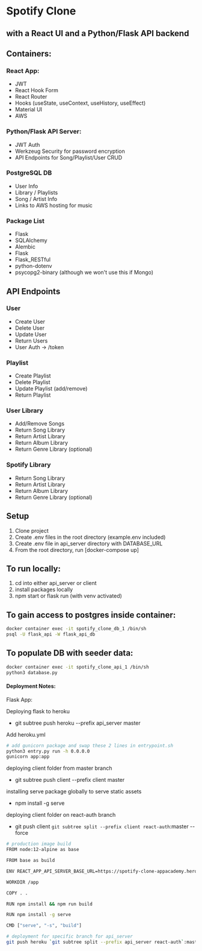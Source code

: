 # Spotify Clone
## with a React UI and a Python/Flask API backend

## Containers:
### React App:
- JWT
- React Hook Form
- React Router
- Hooks (useState, useContext, useHistory, useEffect)
- Material UI
- AWS

### Python/Flask API Server:
- JWT Auth
- Werkzeug Security for password encryption
- API Endpoints for Song/Playlist/User CRUD

### PostgreSQL DB
- User Info
- Library / Playlists
- Song / Artist Info
- Links to AWS hosting for music


### Package List
- Flask
- SQLAlchemy
- Alembic
- Flask
- Flask_RESTful
- python-dotenv
- psycopg2-binary (although we won't use this if Mongo)

## API Endpoints

### User
- Create User
- Delete User
- Update User
- Return Users
- User Auth -> /token

### Playlist
- Create Playlist
- Delete Playlist
- Update Playlist (add/remove)
- Return Playlist

### User Library
- Add/Remove Songs
- Return Song Library
- Return Artist Library
- Return Album Library
- Return Genre Library (optional)

### Spotify Library
- Return Song Library
- Return Artist Library
- Return Album Library
- Return Genre Library (optional)


## Setup
1. Clone project
2. Create .env files in the root directory (example.env included)
3. Create .env file in api_server directory with DATABASE_URL
4. From the root directory, run [docker-compose up]

## To run locally:
1. cd into either api_server or client
2. install packages locally
3. npm start or flask run (with venv activated)

## To gain access to postgres inside container:
```bash
docker container exec -it spotify_clone_db_1 /bin/sh
psql -U flask_api -W flask_api_db
```
## To populate DB with seeder data:
```bash
docker container exec -it spotify_clone_api_1 /bin/sh
python3 database.py
```

#### Deployment Notes:
Flask App:

Deploying flask to heroku
- git subtree push heroku --prefix api_server master

Add heroku.yml
```bash
# add gunicorn package and swap these 2 lines in entrypoint.sh
python3 entry.py run -h 0.0.0.0
gunicorn app:app
```

deploying client folder from master branch
- git subtree push client --prefix client master


installing serve package globally to serve static assets
- npm install -g serve

deploying client folder on react-auth branch
- git push client `git subtree split --prefix client react-auth`:master --force

```bash
# production image build
FROM node:12-alpine as base

FROM base as build

ENV REACT_APP_API_SERVER_BASE_URL=https://spotify-clone-appacademy.herokuapp.com

WORKDIR /app

COPY . .

RUN npm install && npm run build

RUN npm install -g serve

CMD ["serve", "-s", "build"]
```

```bash
# deployment for specific branch for api_server
git push heroku `git subtree split --prefix api_server react-auth`:master --force
```
